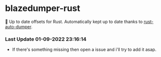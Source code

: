 # blazedumper-rust

🚀 Up to date offsets for Rust. Automatically kept up to date thanks to [rust-auto-dumper](https://github.com/Akandesh/rust-auto-dumper).


### Last Update 01-09-2022 23:16:14
- If there's something missing then open a issue and i'll try to add it asap.